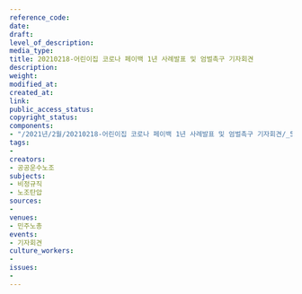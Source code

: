 ```yaml
---
reference_code: 
date: 
draft: 
level_of_description: 
media_type: 
title: 20210218-어린이집 코로나 페이백 1년 사례발표 및 엄벌촉구 기자회견
description: 
weight: 
modified_at: 
created_at: 
link: 
public_access_status: 
copyright_status: 
components:
- "/2021년/2월/20210218-어린이집 코로나 페이백 1년 사례발표 및 엄벌촉구 기자회견/_5D40994.jpg"
tags:
- 
creators:
- 공공운수노조
subjects:
- 비정규직
- 노조탄압
sources:
- 
venues:
- 민주노총
events:
- 기자회견
culture_workers:
- 
issues:
- 
---
```

